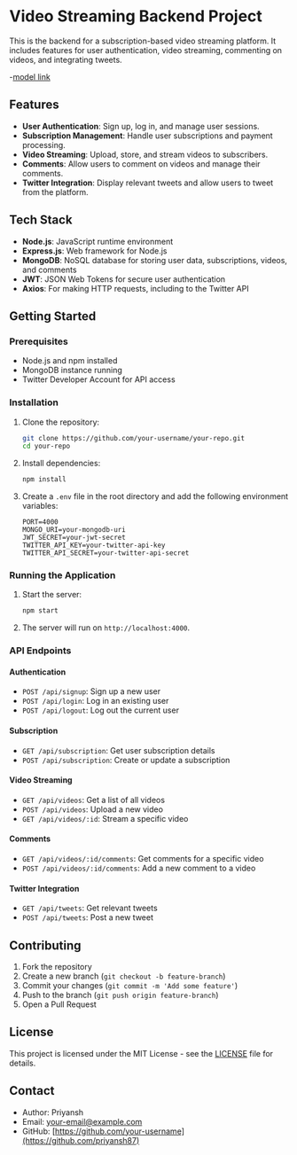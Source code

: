 # Video Streaming Backend Project

This is the backend for a subscription-based video streaming platform. It includes features for user authentication, video streaming, commenting on videos, and integrating tweets.

-[model link](https://app.eraser.io/workspace/2P3VfcrMX8juklKcNBLm?origin=share)

## Features

- **User Authentication**: Sign up, log in, and manage user sessions.
- **Subscription Management**: Handle user subscriptions and payment processing.
- **Video Streaming**: Upload, store, and stream videos to subscribers.
- **Comments**: Allow users to comment on videos and manage their comments.
- **Twitter Integration**: Display relevant tweets and allow users to tweet from the platform.

## Tech Stack

- **Node.js**: JavaScript runtime environment
- **Express.js**: Web framework for Node.js
- **MongoDB**: NoSQL database for storing user data, subscriptions, videos, and comments
- **JWT**: JSON Web Tokens for secure user authentication
- **Axios**: For making HTTP requests, including to the Twitter API

## Getting Started

### Prerequisites

- Node.js and npm installed
- MongoDB instance running
- Twitter Developer Account for API access

### Installation

1. Clone the repository:
    ```sh
    git clone https://github.com/your-username/your-repo.git
    cd your-repo
    ```

2. Install dependencies:
    ```sh
    npm install
    ```

3. Create a `.env` file in the root directory and add the following environment variables:
    ```env
    PORT=4000
    MONGO_URI=your-mongodb-uri
    JWT_SECRET=your-jwt-secret
    TWITTER_API_KEY=your-twitter-api-key
    TWITTER_API_SECRET=your-twitter-api-secret
    ```

### Running the Application

1. Start the server:
    ```sh
    npm start
    ```

2. The server will run on `http://localhost:4000`.

### API Endpoints

#### Authentication

- `POST /api/signup`: Sign up a new user
- `POST /api/login`: Log in an existing user
- `POST /api/logout`: Log out the current user

#### Subscription

- `GET /api/subscription`: Get user subscription details
- `POST /api/subscription`: Create or update a subscription

#### Video Streaming

- `GET /api/videos`: Get a list of all videos
- `POST /api/videos`: Upload a new video
- `GET /api/videos/:id`: Stream a specific video

#### Comments

- `GET /api/videos/:id/comments`: Get comments for a specific video
- `POST /api/videos/:id/comments`: Add a new comment to a video

#### Twitter Integration

- `GET /api/tweets`: Get relevant tweets
- `POST /api/tweets`: Post a new tweet

## Contributing

1. Fork the repository
2. Create a new branch (`git checkout -b feature-branch`)
3. Commit your changes (`git commit -m 'Add some feature'`)
4. Push to the branch (`git push origin feature-branch`)
5. Open a Pull Request

## License

This project is licensed under the MIT License - see the [LICENSE](LICENSE) file for details.

## Contact

- Author: Priyansh
- Email: [your-email@example.com](mailto:priyansh56701@gmail.com)
- GitHub: [https://github.com/your-username](https://github.com/priyansh87)
